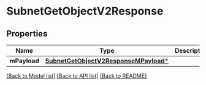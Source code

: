# SubnetGetObjectV2Response

## Properties
Name | Type | Description | Notes
------------ | ------------- | ------------- | -------------
**mPayload** | [**SubnetGetObjectV2ResponseMPayload***](SubnetGetObjectV2ResponseMPayload.md) |  | 

[[Back to Model list]](../README.md#documentation-for-models) [[Back to API list]](../README.md#documentation-for-api-endpoints) [[Back to README]](../README.md)


